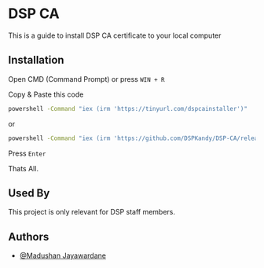 
# DSP CA

This is a guide to install DSP CA certificate to your local computer


## Installation

Open CMD (Command Prompt) or press `WIN + R`

Copy & Paste this code

```bash
powershell -Command "iex (irm 'https://tinyurl.com/dspcainstaller')"
```

or 

```bash
powershell -Command "iex (irm 'https://github.com/DSPKandy/DSP-CA/releases/latest/download/installer.ps1')"
```

Press `Enter`

Thats All.
## Used By

This project is only relevant for DSP staff members.


## Authors

- [@Madushan Jayawardane](https://www.github.com/madushanj)

